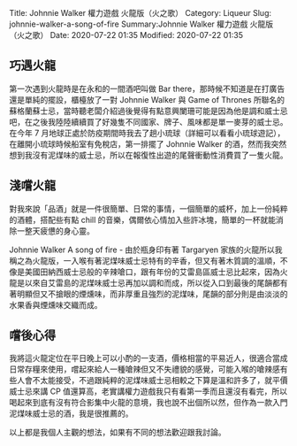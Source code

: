 Title: Johnnie Walker 權力遊戲 火龍版（火之歌）
Category: Liqueur
Slug: johnnie-walker-a-song-of-fire
Summary:Johnnie Walker 權力遊戲 火龍版（火之歌）
Date: 2020-07-22 01:35
Modified: 2020-07-22 01:35

## 巧遇火龍
第一次遇到火龍時是在永和的一間酒吧叫做 Bar there，那時候不知道是在打廣告還是單純的擺設，櫃檯放了一對 Johnnie Walker 與 Game of Thrones 所聯名的蘇格蘭蘇士忌，當時聽老闆介紹過後覺得有點意興闌珊可能是因為他是調和威士忌吧，在之後我陸陸續續買了好幾隻不同國家、牌子、風味都是單一麥芽的威士忌。
在今年 7 月地球正處於防疫期間時我去了趟小琉球（詳細可以看看小琉球遊記），在離開小琉球時候船室有免稅店，第一排擺了 Johnnie Walker 的酒，然而我突然想到我沒有泥煤味的威士忌，所以在報復性出遊的尾聲衝動性消費買了一隻火龍。

## 淺嚐火龍
對我來說「品酒」就是一件很簡單、日常的事情，一個簡單的威杯，加上一份純粹的酒體，搭配些有點 chill 的音樂，偶爾依心情加入些許冰塊，簡單的一杯就能消除一整天疲憊的身心靈。

Johnnie Walker A song of fire - 由於瓶身印有著 Targaryen 家族的火龍所以我稱之為火龍版，一入喉有著泥煤味威士忌特有的辛香，但又有著木質調的溫順，不像是美國田納西威士忌般的辛辣嗆口，跟有年份的艾雷島區威士忌比起來，因為火龍是以來自艾雷島的泥煤味威士忌再加以調和而成，所以從入口到最後的尾韻都有著明顯但又不搶眼的煙燻味，而非厚重且強烈的泥煤味，尾韻的部分則是由淡淡的水果香與煙燻味交織而成。

## 嚐後心得
我將這火龍定位在平日晚上可以小酌的一支酒，價格相當的平易近人，很適合當成日常存糧來使用，嚐起來給人一種嗆辣但又不失禮貌的感覺，可能入喉的嗆辣感有些人會不太能接受，不過跟純粹的泥煤味威士忌相較之下算是溫和許多了，就平價威士忌來講 CP 值還算高，老實講權力遊戲我只有看第一季而且還沒有看完，所以喝起來到底有沒有符合影集中火龍的意境，我也說不出個所以然，但作為一款入門泥煤味威士忌的酒，我是很推薦的。

以上都是我個人主觀的想法，如果有不同的想法歡迎跟我討論。
